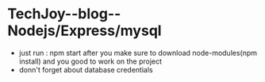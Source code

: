 # TechJoy--blog--Nodejs/Express/mysql
- just run : npm start after you make sure to download node-modules(npm install) and you good to work on the project  
- donn't forget about database credentials

